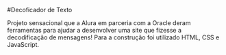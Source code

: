 #Decoficador de Texto

Projeto sensacional que a Alura em parceria com a Oracle deram ferramentas para ajudar a desenvolver uma site que fizesse a decodificação de mensagens!
Para a construção foi utilizado HTML, CSS e JavaScript. 
